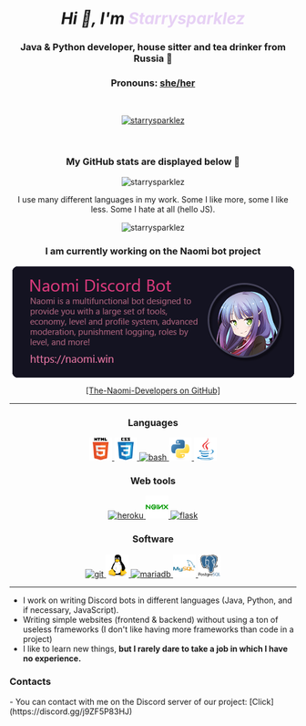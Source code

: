 <h1 align="center"><i>Hi 👋, I'm <span style="color: #E7D1F5">Starrysparklez</span></i></h1>
<h3 align="center">Java & Python developer, house sitter and tea drinker from Russia 👀</h3>

<h3 align="center">
    <b>Pronouns:</b> <u>she/her</u>
</h3>

&nbsp;

<p align="center">
    <a href="https://github.com/ryo-ma/github-profile-trophy">
        <img src="https://github-profile-trophy.vercel.app/?username=starrysparklez&theme=radical" alt="starrysparklez" />
    </a>
</p>
&nbsp;
<h3 align="center">My GitHub stats are displayed below 📑</h3>
<p align="center">
    <img src="https://github-readme-stats.vercel.app/api?username=starrysparklez&show_icons=true&locale=en&theme=radical" alt="starrysparklez" />
</p>

<p align="center">I use many different languages in my work. Some I like more, some I like less. Some I hate at all (hello JS).</p>
<p align="center">
    <img align="center" src="https://github-readme-stats.vercel.app/api/top-langs?username=starrysparklez&show_icons=true&locale=en&layout=compact&theme=radical" alt="starrysparklez">
</p>

<h3 align="center">I am currently working on the Naomi bot project</h3>
<p align="center">
    <a href="https://naomi.win">
        <img align="center" src="https://raw.githubusercontent.com/Starrysparklez/Starrysparklez/master/naomi-card.png" alt="naomi bot"/>
    </a>
</p>
<p align="center">
    <a href="https://github.com/The-Naomi-Developers">[The-Naomi-Developers on GitHub]</a>
</p>
<hr>
<h3 align="center">Languages</h3>
<p align="center">
    <a href="https://www.w3.org/html/" target="_blank" rel="noreferrer">
        <img src="https://raw.githubusercontent.com/devicons/devicon/master/icons/html5/html5-original-wordmark.svg" alt="html5" width="40" height="40"/>
    </a>
    <a href="https://www.w3schools.com/css/" target="_blank" rel="noreferrer">
        <img src="https://raw.githubusercontent.com/devicons/devicon/master/icons/css3/css3-original-wordmark.svg" alt="css3" width="40" height="40"/>
    </a>
    <a href="https://www.gnu.org/software/bash/" target="_blank" rel="noreferrer">
        <img src="https://www.vectorlogo.zone/logos/gnu_bash/gnu_bash-icon.svg" alt="bash" width="40" height="40"/>
    </a>
    <a href="https://www.python.org" target="_blank" rel="noreferrer">
        <img src="https://raw.githubusercontent.com/devicons/devicon/master/icons/python/python-original.svg" alt="python" width="40" height="40"/>
    </a>
    <a href="https://www.java.com" target="_blank" rel="noreferrer">
        <img src="https://raw.githubusercontent.com/devicons/devicon/master/icons/java/java-original.svg" alt="java" width="40" height="40"/>
    </a>
</p>
<h3 align="center">Web tools</h3>
<p align="center">
    <a href="https://heroku.com" target="_blank" rel="noreferrer">
        <img src="https://www.vectorlogo.zone/logos/heroku/heroku-icon.svg" alt="heroku" width="40" height="40"/>
    </a>
    <a href="https://www.nginx.com" target="_blank" rel="noreferrer">
        <img src="https://raw.githubusercontent.com/devicons/devicon/master/icons/nginx/nginx-original.svg" alt="nginx" width="40" height="40"/>
    </a>
    <a href="https://flask.palletsprojects.com/" target="_blank" rel="noreferrer">
        <img src="https://www.vectorlogo.zone/logos/pocoo_flask/pocoo_flask-icon.svg" alt="flask" width="40" height="40"/>
    </a>
</p>
<h3 align="center">Software</h3>
<p align="center">
    <a href="https://git-scm.com/" target="_blank" rel="noreferrer">
        <img src="https://www.vectorlogo.zone/logos/git-scm/git-scm-icon.svg" alt="git" width="40" height="40"/>
    </a>
    <a href="https://www.linux.org/" target="_blank" rel="noreferrer">
        <img src="https://raw.githubusercontent.com/devicons/devicon/master/icons/linux/linux-original.svg" alt="linux" width="40" height="40"/>
    </a>
    <a href="https://mariadb.org/" target="_blank" rel="noreferrer">
        <img src="https://www.vectorlogo.zone/logos/mariadb/mariadb-icon.svg" alt="mariadb" width="40" height="40"/>
    </a>
    <a href="https://www.mysql.com/" target="_blank" rel="noreferrer">
        <img src="https://raw.githubusercontent.com/devicons/devicon/master/icons/mysql/mysql-original-wordmark.svg" alt="mysql" width="40" height="40"/>
    </a>
    <a href="https://www.postgresql.org" target="_blank" rel="noreferrer">
        <img src="https://raw.githubusercontent.com/devicons/devicon/master/icons/postgresql/postgresql-original-wordmark.svg" alt="postgresql" width="40" height="40"/>
    </a>
</p>

<hr>

- I work on writing Discord bots in different languages (Java, Python, and if necessary, JavaScript).
- Writing simple websites (frontend & backend) without using a ton of useless frameworks (I don't like having more frameworks than code in a project)
- I like to learn new things, **but I rarely dare to take a job in which I have no experience.**

<h3 align="left">Contacts</h3>
- You can contact with me on the Discord server of our project: [Click](https://discord.gg/j9ZF5P83HJ)
